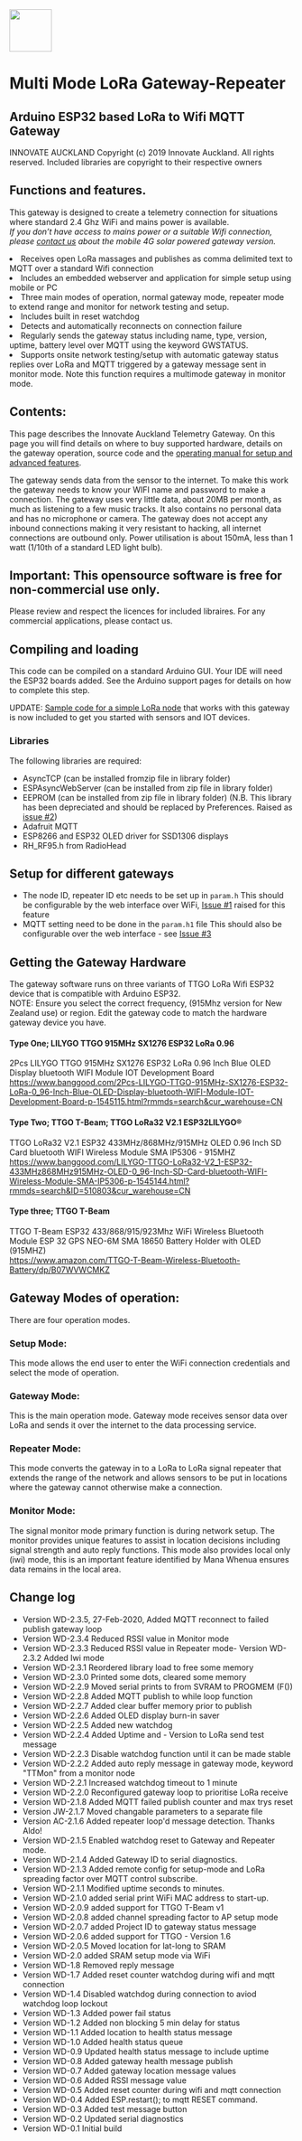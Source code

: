 <img src="https://github.com/aklciot/TTGO-Gateway-repeater/blob/master/InnovateAuckland_Medium.png" align="middle" height="75"/>

# Multi Mode LoRa Gateway-Repeater
## Arduino ESP32 based LoRa to Wifi MQTT Gateway

INNOVATE AUCKLAND
Copyright (c) 2019 Innovate Auckland. All rights reserved.
Included libraries are copyright to their respective owners
   
## Functions and features.
This gateway is designed to create a telemetry connection for situations where standard 2.4 Ghz WiFi and mains power is available.
<br> 
<i>If you don’t have access to mains power or a suitable Wifi connection, please <a href="mailto:aklciot@gmail.com">contact us</a> about the mobile 4G solar powered gateway version.</i>
<br>
<li>Receives open LoRa massages and publishes as comma delimited text to MQTT over a standard Wifi connection
<li>Includes an embedded webserver and application for simple setup using mobile or PC
<li>Three main modes of operation, normal gateway mode, repeater mode to extend range and monitor for network testing and setup. 
<li>Includes built in reset watchdog
<li>Detects and automatically reconnects on connection failure 
<li>Regularly sends the gateway status including name, type, version, uptime, battery level over MQTT using the keyword GWSTATUS.
<li>Supports onsite network testing/setup with automatic gateway status replies over LoRa and MQTT triggered by a gateway message sent in monitor mode. Note this function requires a multimode gateway in monitor mode.

## Contents:
This page describes the Innovate Auckland Telemetry Gateway. On this page you will find details on where to buy supported hardware, details on the gateway operation, source code and the <a href="https://github.com/aklciot/TTGO-Gateway-repeater/blob/master/USER_GUIDE_MulitimodeGateway_1.0.pdf">operating manual for setup and advanced features</a>.

The gateway sends data from the sensor to the internet. To make this work the gateway needs to know your WIFI name and password to make a connection. The gateway uses very little data, about 20MB per month, as much as listening to a few music tracks. It also contains no personal data and has no microphone or camera. The gateway does not accept any inbound connections making it very resistant to hacking, all internet connections are outbound only. Power utilisation is about 150mA, less than 1 watt (1/10th of a standard LED light bulb).

## Important:  This opensource software is free for non-commercial use only.
Please review and respect the licences for included libraires.
For any commercial applications, please contact us.


## Compiling and loading
This code can be compiled on a standard Arduino GUI. Your IDE will need the ESP32 boards added.  See the Arduino support pages for details on how to complete this step.

UPDATE:  <a href="https://github.com/aklciot/TTGO-Gateway-repeater/blob/master/NodeExampleUltraSonicSensor.ino">Sample code for a simple LoRa node</a> that works with this gateway is now included to get you started with sensors and IOT devices.

### Libraries
The following libraries are required:
- AsyncTCP (can be installed fromzip file in library folder)
- ESPAsyncWebServer (can be installed from zip file in library folder)
- EEPROM (can be installed from zip file in library folder) (N.B. This library has been depreciated and should be replaced by Preferences. Raised as [issue #2](https://github.com/aklciot/TTGO-Gateway-repeater/issues/2))
- Adafruit MQTT
- ESP8266 and ESP32 OLED driver for SSD1306 displays
- RH_RF95.h from RadioHead

## Setup for different gateways
* The node ID, repeater ID etc needs to be set up in `param.h`
This should be configurable by the web interface over WiFi, [Issue #1](https://github.com/aklciot/TTGO-Gateway-repeater/issues/1) raised for this feature
* MQTT setting need to be done in the `param.h1` file
This should also be configurable over the web interface - see [Issue #3](https://github.com/aklciot/TTGO-Gateway-repeater/issues/3)

## Getting the Gateway Hardware
The gateway software runs on three variants of TTGO LoRa Wifi ESP32 device that is compatible with Arduino ESP32.
<br>NOTE:  Ensure you select the correct frequency, (915Mhz version for New Zealand use) or region.
Edit the gateway code to match the hardware gateway device you have.

#### Type One; LILYGO TTGO 915MHz SX1276 ESP32 LoRa 0.96
2Pcs LILYGO TTGO 915MHz SX1276 ESP32 LoRa 0.96 Inch Blue OLED Display bluetooth WIFI Module IOT Development Board
https://www.banggood.com/2Pcs-LILYGO-TTGO-915MHz-SX1276-ESP32-LoRa-0_96-Inch-Blue-OLED-Display-bluetooth-WIFI-Module-IOT-Development-Board-p-1545115.html?rmmds=search&cur_warehouse=CN
<br>
#### Type Two;  TTGO T-Beam; TTGO LoRa32 V2.1 ESP32LILYGO® 
TTGO LoRa32 V2.1 ESP32 433MHz/868MHz/915MHz OLED 0.96 Inch SD Card bluetooth WIFI Wireless Module SMA IP5306 - 915MHZ
https://www.banggood.com/LILYGO-TTGO-LoRa32-V2_1-ESP32-433MHz868MHz915MHz-OLED-0_96-Inch-SD-Card-bluetooth-WIFI-Wireless-Module-SMA-IP5306-p-1545144.html?rmmds=search&ID=510803&cur_warehouse=CN
<br>
#### Type three;  TTGO T-Beam
TTGO T-Beam ESP32 433/868/915/923Mhz WiFi Wireless Bluetooth Module ESP 32 GPS NEO-6M SMA 18650 Battery Holder with OLED (915MHZ)<br>
https://www.amazon.com/TTGO-T-Beam-Wireless-Bluetooth-Battery/dp/B07WVWCMKZ

## Gateway Modes of operation:

There are four operation modes.

### Setup Mode:
 This mode allows the end user to enter the WiFi connection credentials and select the mode of operation.

### Gateway Mode:
 This is the main operation mode.  Gateway mode receives sensor data over LoRa and sends it over the internet to the data processing service.

### Repeater Mode:
This mode converts the gateway in to a LoRa to LoRa signal repeater that extends the range of the network and allows sensors to be put in locations where the gateway cannot otherwise make a connection.

### Monitor Mode:
The signal monitor mode primary function is during network setup. The monitor provides unique features to assist in location decisions including signal strength and auto reply functions. This mode also provides local only (iwi) mode, this is an important feature identified by Mana Whenua ensures data remains in the local area.


## Change log
- Version WD-2.3.5, 27-Feb-2020, Added MQTT reconnect to failed publish gateway loop
- Version WD-2.3.4 Reduced RSSI value in Monitor mode
- Version WD-2.3.3 Reduced RSSI value in Repeater mode- Version WD-2.3.2 Added Iwi mode
- Version WD-2.3.1 Reordered library load to free some memory
- Version WD-2.3.0 Printed some dots, cleared some memory
- Version WD-2.2.9 Moved serial prints to from SVRAM to PROGMEM (F())
- Version WD-2.2.8 Added MQTT publish to while loop function
- Version WD-2.2.7 Added clear buffer memory prior to publish
- Version WD-2.2.6 Added OLED display burn-in saver
- Version WD-2.2.5 Added new watchdog
- Version WD-2.2.4 Added Uptime and - Version to LoRa send test message
- Version WD-2.2.3 Disable watchdog function until it can be made stable
- Version WD-2.2.2 Added auto reply message in gateway mode, keyword "TTMon" from a monitor node
- Version WD-2.2.1 Increased watchdog timeout to 1 minute
- Version WD-2.2.0 Reconfigured gateway loop to prioritise LoRa receive
- Version WD-2.1.8 Added MQTT failed publish counter and max trys reset
- Version JW-2.1.7 Moved changable parameters to a separate file
- Version AC-2.1.6 Added repeater loop'd message detection. Thanks Aldo!
- Version WD-2.1.5 Enabled watchdog reset to Gateway and Repeater mode.
- Version WD-2.1.4 Added Gateway ID to serial diagnostics.
- Version WD-2.1.3 Added remote config for setup-mode and LoRa spreading factor over MQTT control subscribe.
- Version WD-2.1.1 Modified uptime seconds to minutes.
- Version WD-2.1.0 added serial print WiFi MAC address to start-up.
- Version WD-2.0.9 added support for TTGO T-Beam v1
- Version WD-2.0.8 added channel spreading factor to AP setup mode
- Version WD-2.0.7 added Project ID to gateway status message
- Version WD-2.0.6 added support for TTGO - Version 1.6
- Version WD-2.0.5 Moved location for lat-long to SRAM
- Version WD-2.0 added SRAM setup mode via WiFi
- Version WD-1.8 Removed reply message
- Version WD-1.7 Added reset counter watchdog during wifi and mqtt connection
- Version WD-1.4 Disabled watchdog during connection to aviod watchdog loop lockout
- Version WD-1.3 Added power fail status
- Version WD-1.2 Added non blocking 5 min delay for status
- Version WD-1.1 Added location to health status message
- Version WD-1.0 Added health status queue
- Version WD-0.9 Updated health status message to include uptime
- Version WD-0.8 Added gateway health message publish
- Version WD-0.7 Added gateway location message values
- Version WD-0.6 Added RSSI message value
- Version WD-0.5 Added reset counter during wifi and mqtt connection
- Version WD-0.4 Added ESP.restart(); to mqtt RESET command.
- Version WD-0.3 Added test message button
- Version WD-0.2 Updated serial diagnostics
- Version WD-0.1 Initial build
